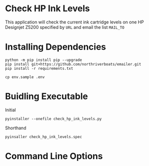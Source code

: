 Check HP Ink Levels
===============================
This application will check the current ink cartridge levels on one
HP Designjet Z5200 specified by `URL` and email the list `MAIL_TO` 

Installing Dependencies
===============================
```
python -m pip install pip --upgrade
pip install git+https://github.com/northriverboats/emailer.git
pip install -r requirements.txt

cp env.sample .env
```

Buidling Executable
===============================
Initial
```
pyinstaller --onefile check_hp_ink_levels.py
```
Shorthand
```
pyinsaller check_hp_ink_levels.spec
```

Command Line Options
===============================
